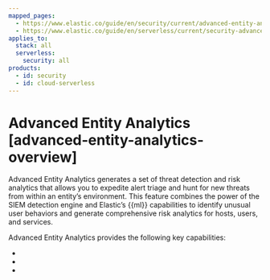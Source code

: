 ```yaml
---
mapped_pages:
  - https://www.elastic.co/guide/en/security/current/advanced-entity-analytics-overview.html
  - https://www.elastic.co/guide/en/serverless/current/security-advanced-entity-analytics.html
applies_to:
  stack: all
  serverless:
    security: all
products:
  - id: security
  - id: cloud-serverless
---
```


# Advanced Entity Analytics [advanced-entity-analytics-overview]

Advanced Entity Analytics generates a set of threat detection and risk analytics that allows you to expedite alert triage and hunt for new threats from within an entity’s environment. This feature combines the power of the SIEM detection engine and Elastic’s {{ml}} capabilities to identify unusual user behaviors and generate comprehensive risk analytics for hosts, users, and services.

Advanced Entity Analytics provides the following key capabilities:

* [](advanced-entity-analytics/entity-risk-scoring.md)
* [](advanced-entity-analytics/advanced-behavioral-detections.md)
* [](/solutions/security/advanced-entity-analytics/privileged-user-monitoring.md)
